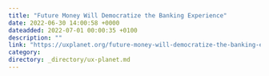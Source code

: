```yaml
---
title: "Future Money Will Democratize the Banking Experience"
date: 2022-06-30 14:00:58 +0000
dateadded: 2022-07-01 00:00:35 +0100
description: ""
link: "https://uxplanet.org/future-money-will-democratize-the-banking-experience-91d3c64ca153?source=rss----819cc2aaeee0---4"
category:
directory: _directory/ux-planet.md
---
```

